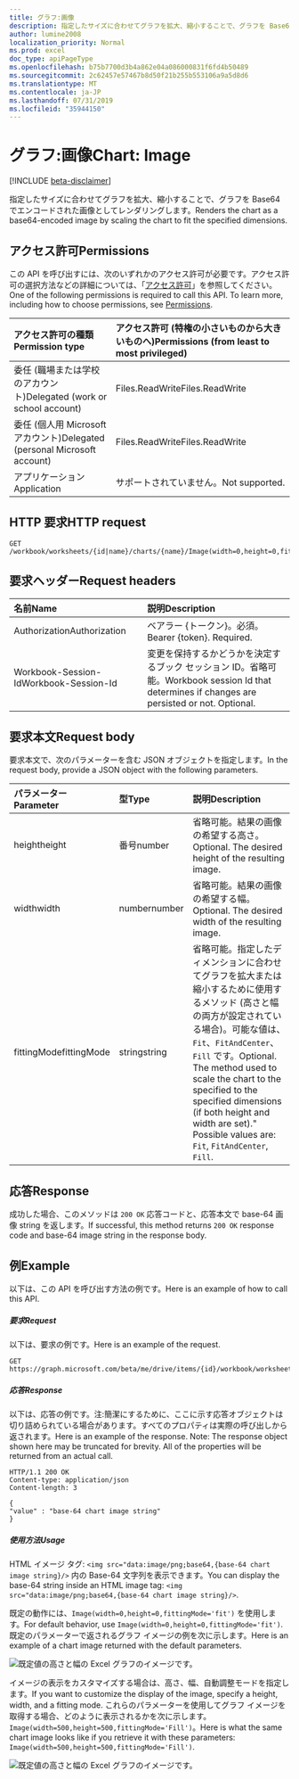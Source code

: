 ```yaml
---
title: グラフ:画像
description: 指定したサイズに合わせてグラフを拡大、縮小することで、グラフを Base64 でエンコードされた画像としてレンダリングします。
author: lumine2008
localization_priority: Normal
ms.prod: excel
doc_type: apiPageType
ms.openlocfilehash: b75b7700d3b4a862e04a086000831f6fd4b50489
ms.sourcegitcommit: 2c62457e57467b8d50f21b255b553106a9a5d8d6
ms.translationtype: MT
ms.contentlocale: ja-JP
ms.lasthandoff: 07/31/2019
ms.locfileid: "35944150"
---
```

# <a name="chart-image"></a><span data-ttu-id="4b102-103">グラフ:画像</span><span class="sxs-lookup"><span data-stu-id="4b102-103">Chart: Image</span></span>

[!INCLUDE [beta-disclaimer](../../includes/beta-disclaimer.md)]

<span data-ttu-id="4b102-104">指定したサイズに合わせてグラフを拡大、縮小することで、グラフを Base64 でエンコードされた画像としてレンダリングします。</span><span class="sxs-lookup"><span data-stu-id="4b102-104">Renders the chart as a base64-encoded image by scaling the chart to fit the specified dimensions.</span></span>
## <a name="permissions"></a><span data-ttu-id="4b102-105">アクセス許可</span><span class="sxs-lookup"><span data-stu-id="4b102-105">Permissions</span></span>
<span data-ttu-id="4b102-p101">この API を呼び出すには、次のいずれかのアクセス許可が必要です。アクセス許可の選択方法などの詳細については、「[アクセス許可](/graph/permissions-reference)」を参照してください。</span><span class="sxs-lookup"><span data-stu-id="4b102-p101">One of the following permissions is required to call this API. To learn more, including how to choose permissions, see [Permissions](/graph/permissions-reference).</span></span>

|<span data-ttu-id="4b102-108">アクセス許可の種類</span><span class="sxs-lookup"><span data-stu-id="4b102-108">Permission type</span></span>      | <span data-ttu-id="4b102-109">アクセス許可 (特権の小さいものから大きいものへ)</span><span class="sxs-lookup"><span data-stu-id="4b102-109">Permissions (from least to most privileged)</span></span>              |
|:--------------------|:---------------------------------------------------------|
|<span data-ttu-id="4b102-110">委任 (職場または学校のアカウント)</span><span class="sxs-lookup"><span data-stu-id="4b102-110">Delegated (work or school account)</span></span> | <span data-ttu-id="4b102-111">Files.ReadWrite</span><span class="sxs-lookup"><span data-stu-id="4b102-111">Files.ReadWrite</span></span>    |
|<span data-ttu-id="4b102-112">委任 (個人用 Microsoft アカウント)</span><span class="sxs-lookup"><span data-stu-id="4b102-112">Delegated (personal Microsoft account)</span></span> | <span data-ttu-id="4b102-113">Files.ReadWrite</span><span class="sxs-lookup"><span data-stu-id="4b102-113">Files.ReadWrite</span></span>    |
|<span data-ttu-id="4b102-114">アプリケーション</span><span class="sxs-lookup"><span data-stu-id="4b102-114">Application</span></span> | <span data-ttu-id="4b102-115">サポートされていません。</span><span class="sxs-lookup"><span data-stu-id="4b102-115">Not supported.</span></span> |

## <a name="http-request"></a><span data-ttu-id="4b102-116">HTTP 要求</span><span class="sxs-lookup"><span data-stu-id="4b102-116">HTTP request</span></span>
<!-- { "blockType": "ignored" } -->
```http
GET /workbook/worksheets/{id|name}/charts/{name}/Image(width=0,height=0,fittingMode='fit')

```
## <a name="request-headers"></a><span data-ttu-id="4b102-117">要求ヘッダー</span><span class="sxs-lookup"><span data-stu-id="4b102-117">Request headers</span></span>
| <span data-ttu-id="4b102-118">名前</span><span class="sxs-lookup"><span data-stu-id="4b102-118">Name</span></span>       | <span data-ttu-id="4b102-119">説明</span><span class="sxs-lookup"><span data-stu-id="4b102-119">Description</span></span>|
|:---------------|:----------|
| <span data-ttu-id="4b102-120">Authorization</span><span class="sxs-lookup"><span data-stu-id="4b102-120">Authorization</span></span>  | <span data-ttu-id="4b102-p102">ベアラー {トークン}。必須。</span><span class="sxs-lookup"><span data-stu-id="4b102-p102">Bearer {token}. Required.</span></span> |
| <span data-ttu-id="4b102-123">Workbook-Session-Id</span><span class="sxs-lookup"><span data-stu-id="4b102-123">Workbook-Session-Id</span></span>  | <span data-ttu-id="4b102-p103">変更を保持するかどうかを決定するブック セッション ID。省略可能。</span><span class="sxs-lookup"><span data-stu-id="4b102-p103">Workbook session Id that determines if changes are persisted or not. Optional.</span></span>|

## <a name="request-body"></a><span data-ttu-id="4b102-126">要求本文</span><span class="sxs-lookup"><span data-stu-id="4b102-126">Request body</span></span>
<span data-ttu-id="4b102-127">要求本文で、次のパラメーターを含む JSON オブジェクトを指定します。</span><span class="sxs-lookup"><span data-stu-id="4b102-127">In the request body, provide a JSON object with the following parameters.</span></span>

| <span data-ttu-id="4b102-128">パラメーター</span><span class="sxs-lookup"><span data-stu-id="4b102-128">Parameter</span></span>    | <span data-ttu-id="4b102-129">型</span><span class="sxs-lookup"><span data-stu-id="4b102-129">Type</span></span>   |<span data-ttu-id="4b102-130">説明</span><span class="sxs-lookup"><span data-stu-id="4b102-130">Description</span></span>|
|:---------------|:--------|:----------|
|<span data-ttu-id="4b102-131">height</span><span class="sxs-lookup"><span data-stu-id="4b102-131">height</span></span>|<span data-ttu-id="4b102-132">番号</span><span class="sxs-lookup"><span data-stu-id="4b102-132">number</span></span>|<span data-ttu-id="4b102-p104">省略可能。結果の画像の希望する高さ。</span><span class="sxs-lookup"><span data-stu-id="4b102-p104">Optional. The desired height of the resulting image.</span></span>|
|<span data-ttu-id="4b102-135">width</span><span class="sxs-lookup"><span data-stu-id="4b102-135">width</span></span>|<span data-ttu-id="4b102-136">number</span><span class="sxs-lookup"><span data-stu-id="4b102-136">number</span></span>|<span data-ttu-id="4b102-p105">省略可能。結果の画像の希望する幅。</span><span class="sxs-lookup"><span data-stu-id="4b102-p105">Optional. The desired width of the resulting image.</span></span>|
|<span data-ttu-id="4b102-139">fittingMode</span><span class="sxs-lookup"><span data-stu-id="4b102-139">fittingMode</span></span>|<span data-ttu-id="4b102-140">string</span><span class="sxs-lookup"><span data-stu-id="4b102-140">string</span></span>|<span data-ttu-id="4b102-p106">省略可能。指定したディメンションに合わせてグラフを拡大または縮小するために使用するメソッド (高さと幅の両方が設定されている場合)。可能な値は、`Fit`、`FitAndCenter`、`Fill` です。</span><span class="sxs-lookup"><span data-stu-id="4b102-p106">Optional. The method used to scale the chart to the specified to the specified dimensions (if both height and width are set)."  Possible values are: `Fit`, `FitAndCenter`, `Fill`.</span></span>|

## <a name="response"></a><span data-ttu-id="4b102-144">応答</span><span class="sxs-lookup"><span data-stu-id="4b102-144">Response</span></span>

<span data-ttu-id="4b102-145">成功した場合、このメソッドは `200 OK` 応答コードと、応答本文で base-64 画像 string を返します。</span><span class="sxs-lookup"><span data-stu-id="4b102-145">If successful, this method returns `200 OK` response code and base-64 image string in the response body.</span></span>

## <a name="example"></a><span data-ttu-id="4b102-146">例</span><span class="sxs-lookup"><span data-stu-id="4b102-146">Example</span></span>
<span data-ttu-id="4b102-147">以下は、この API を呼び出す方法の例です。</span><span class="sxs-lookup"><span data-stu-id="4b102-147">Here is an example of how to call this API.</span></span>
##### <a name="request"></a><span data-ttu-id="4b102-148">要求</span><span class="sxs-lookup"><span data-stu-id="4b102-148">Request</span></span>
<span data-ttu-id="4b102-149">以下は、要求の例です。</span><span class="sxs-lookup"><span data-stu-id="4b102-149">Here is an example of the request.</span></span>
<!-- { "blockType": "ignored" } -->
```http
GET https://graph.microsoft.com/beta/me/drive/items/{id}/workbook/worksheets/{id|name}/charts/{name}/Image(width=0,height=0,fittingMode='fit')
```

##### <a name="response"></a><span data-ttu-id="4b102-150">応答</span><span class="sxs-lookup"><span data-stu-id="4b102-150">Response</span></span>
<span data-ttu-id="4b102-p107">以下は、応答の例です。注:簡潔にするために、ここに示す応答オブジェクトは切り詰められている場合があります。すべてのプロパティは実際の呼び出しから返されます。</span><span class="sxs-lookup"><span data-stu-id="4b102-p107">Here is an example of the response. Note: The response object shown here may be truncated for brevity. All of the properties will be returned from an actual call. </span></span><!-- { "blockType": "ignored" } -->
```http
HTTP/1.1 200 OK
Content-type: application/json
Content-length: 3

{
"value" : "base-64 chart image string"
}
```

##### <a name="usage"></a><span data-ttu-id="4b102-154">使用方法</span><span class="sxs-lookup"><span data-stu-id="4b102-154">Usage</span></span>

<span data-ttu-id="4b102-155">HTML イメージ タグ: `<img src="data:image/png;base64,{base-64 chart image string}/>` 内の Base-64 文字列を表示できます。</span><span class="sxs-lookup"><span data-stu-id="4b102-155">You can display the base-64 string inside an HTML image tag: `<img src="data:image/png;base64,{base-64 chart image string}/>`.</span></span>

<span data-ttu-id="4b102-156">既定の動作には、`Image(width=0,height=0,fittingMode='fit')` を使用します。</span><span class="sxs-lookup"><span data-stu-id="4b102-156">For default behavior, use `Image(width=0,height=0,fittingMode='fit')`.</span></span> <span data-ttu-id="4b102-157">既定のパラメーターで返されるグラフ イメージの例を次に示します。</span><span class="sxs-lookup"><span data-stu-id="4b102-157">Here is an example of a chart image returned with the default parameters.</span></span>

![既定値の高さと幅の Excel グラフのイメージです。](https://cdn.graph.office.net/prod/GraphDocuments/en-us/concepts/images/GetChart-default.png)

<span data-ttu-id="4b102-159">イメージの表示をカスタマイズする場合は、高さ、幅、自動調整モードを指定します。</span><span class="sxs-lookup"><span data-stu-id="4b102-159">If you want to customize the display of the image, specify a height, width, and a fitting mode.</span></span> <span data-ttu-id="4b102-160">これらのパラメーターを使用してグラフ イメージを取得する場合、どのように表示されるかを次に示します。`Image(width=500,height=500,fittingMode='Fill')`。</span><span class="sxs-lookup"><span data-stu-id="4b102-160">Here is what the same chart image looks like if you retrieve it with these parameters: `Image(width=500,height=500,fittingMode='Fill')`.</span></span>

![既定値の高さと幅の Excel グラフのイメージです。](https://cdn.graph.office.net/prod/GraphDocuments/en-us/concepts/images/GetChart-fill.png)

<!-- uuid: 8fcb5dbc-d5aa-4681-8e31-b001d5168d79
2015-10-25 14:57:30 UTC -->
<!--
{
  "type": "#page.annotation",
  "description": "Chart: Image",
  "keywords": "",
  "section": "documentation",
  "tocPath": "",
  "suppressions": []
}
-->
